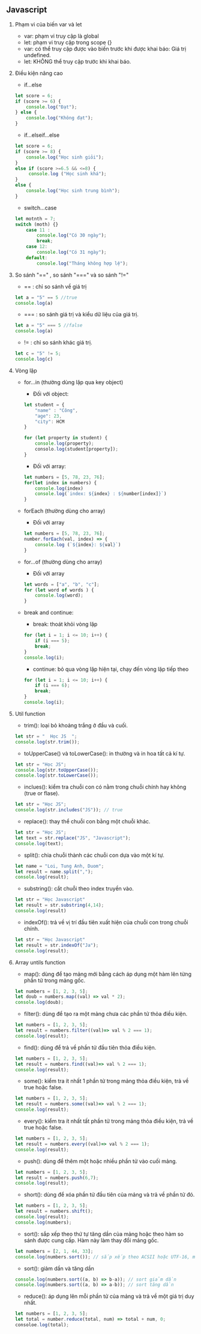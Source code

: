 ## Javascript
1. Phạm vi của biến var và let
    - var: phạm vi truy cập là global
    - let: phạm vi truy cập trong scope {}
    - var: có thể truy cập được vào biến trước khi được khai báo: Giá trị undefined.
    - let: KHÔNG thể truy cập trước khi khai báo.

2. Điều kiện nâng cao
    - if...else
    ```js
    let score = 6;
    if (score >= 6) {
        console.log("Đạt");
    } else {
        console.log("Không đạt");
    }

    ```
    - if...elseif...else
    ```js
    let score = 6;
    if (score >= 8) {
        console.log("Học sinh giỏi");
    } 
    else if (score >=6.5 && <=8) {
         console.log ("Học sinh khá");
    } 
    else {
        console.log("Học sinh trung bình");
    }

    ```
    - switch...case
    ```js
    let motnth = 7;
    switch (moth) {}
        case 11 :
            console.log("Có 30 ngày");
            break;
        case 12:
            console.log("Có 31 ngày");
        default:
            console.log("Tháng không hợp lệ");
    ```

3. So sánh "==" , so sánh "===" và so sánh "!="
    - == : chỉ so sánh về giá trị
    ```js
    let a = "5" == 5 //true
    console.log(a)
    ```
    - === : so sánh giá trị và kiểu dữ liệu của giá trị.
    ```js
    let a = "5" === 5 //false
    console.log(a)
    ```
    - != : chỉ so sánh khác giá trị.
    ```js
    let c = "5" != 5;
    console.log(c)
    ```
4. Vòng lặp
    - for...in (thường dùng lặp qua key object)
        - Đối với object:
        ```js
        let student = {
            "name" : "Công",
            "age": 23,
            "city": HCM
        }

        for (let property in student) {
            console.log(property);
            consolo.log(student[property]);
        }

        ```
        - Đối với array:
        ```js
        let numbers = [5, 78, 23, 76];
        for(let index in numbers) {
            console.log(index)
            console.log(`index: ${index} : ${number[index]}`)
        }
        ```
    - forEach (thường dùng cho array)
        - Đối với array
        ```js
        let numbers = [5, 78, 23, 76];
        number.forEach(val, index) => {
            console.log (`${index}: ${val}`)
        }
        ```

    - for...of (thường dùng cho array)
        - Đối với array
        ```js
        let words = ["a", "b", "c"];
        for (let word of words ) {
            console.log(word);
        }
        ```

    - break and continue:
        - break: thoát khỏi vòng lặp
        ```js
        for (let i = 1; i <= 10; i++) {
            if (i === 5);
            break;
        }
        console.log(i);
        ```
        - continue: bỏ qua vòng lặp hiện tại, chạy đến vòng lặp tiếp theo
        ```js
        for (let i = 1; i <= 10; i++) {
            if (i === 6);
            break;
        }
        console.log(i);
        ```

5. Util function
    - trim(): loại bỏ khoảng trắng ở đầu và cuối.
    ```js
    let str = "  Học JS  ";
    console.log(str.trim());
    ```
    - toUpperCase() và toLowerCase(): in thường và in hoa tất cả kí tự.
    ```js
    let str = "Học JS";
    console.log(str.toUpperCase());
    console.log(str.toLowerCase());
    ```
    - inclues(): kiểm tra chuỗi con có nằm trong chuỗi chính hay không (true or flase).
    ```js
    let str = "Học JS";
    console.log(str.includes("JS")); // true
    ```
    - replace(): thay thể chuỗi con bằng một chuỗi khác.
    ```js
    let str = "Học JS";
    let text = str.replace("JS", "Javascript");
    console.log(text);
    ```
    - split(): chia chuỗi thành các chuỗi con dựa vào một kí tự.
     ```js
    let name = "Loi, Tung Anh, Duom";
    let result = name.split(",");
    console.log(result);
     ```
    - substring(): cắt chuỗi theo index truyền vào.
    ```js
    let str = "Học Javascript"
    let result = str.substring(4,14);
    console.log(result)
    ```
    - indexOf(): trả về vị trí đầu tiên xuất hiện của chuỗi con trong chuỗi chính.
    ```js
    let str = "Học Javascript"
    let result = str.indexOf("Ja");
    console.log(result);
    ```

6. Array untils function
    - map(): dùng để tạo mảng mới bằng cách áp dụng một hàm lên từng phần tử trong mảng gốc.
    ```js
    let numbers = [1, 2, 3, 5];
    let doub = numbers.map((val) => val * 2);
    console.log(doub);
    ```
    - filter(): dùng để tạo ra một mảng chưa các phần tử thỏa điều kiện.
    ```js
    let numbers = [1, 2, 3, 5];
    let result = numbers.filter((val)=> val % 2 === 1);
    console.log(result);
    ```
    - find(): dùng để trả về phần tử đầu tiên thỏa điều kiện.
    ```js
    let numbers = [1, 2, 3, 5];
    let result = numbers.find((val)=> val % 2 === 1);
    console.log(result);
    ```
    - some(): kiểm tra ít nhất 1 phần tử trong mảng thỏa điều kiện, trả về true hoặc false.
    ```js
    let numbers = [1, 2, 3, 5];
    let result = numbers.some((val)=> val % 2 === 1);
    console.log(result);
    ```
    - every(): kiểm tra ít nhất tất phần tử trong mảng thỏa điều kiện, trả về true hoặc false.
    ```js
    let numbers = [1, 2, 3, 5];
    let result = numbers.every((val)=> val % 2 === 1);
    console.log(result);
    ```
    - push(): dùng để thêm một hoặc nhiều phần tử vào cuối mảng.
    ```js
    let numbers = [1, 2, 3, 5];
    let result = numbers.push(6,7);
    console.log(result);
    ```
    - short(): dùng để xóa phần tử đầu tiên của mảng và trả về phần tử đó.
    ```js
    let numbers = [1, 2, 3, 5];
    let result = numbers.shift();
    console.log(result);
    console.log(numbers);
    ```
    - sort(): sắp xếp theo thứ tự tăng dần của mảng hoặc theo hàm so sánh được cung cấp. Hàm này làm thay đổi mảng gốc.
    ```js
    let numbers = [2, 1, 44, 33]; 
    console.log(numbers.sort()); // sắp xếp theo ACSII hoặc UTF-16, mỗi phần tử được chuyển thành chuỗi trước kho so sánh
    ``` 
    - sort(): giảm dần và tăng dần
    ```js
    console.log(numbers.sort((a, b) => b-a)); // sort giảm dần
    console.log(numbers.sort((a, b) => a-b)); // sort tăng dần
    ```
    - reduce(): áp dụng lên mỗi phần tử của mảng và trả về một giá trị duy nhất.
    ```js
    let numbers = [1, 2, 3, 5];
    let total = number.reduce(total, num) => total + num, 0;
    consoloe.log(total);
    ```





